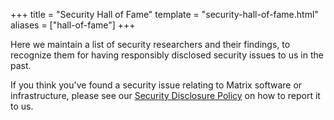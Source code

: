 +++
title = "Security Hall of Fame"
template = "security-hall-of-fame.html"
aliases = ["hall-of-fame"]
+++

Here we maintain a list of security researchers and their findings, to recognize
them for having responsibly disclosed security issues to us in the past.

If you think you've found a security issue relating to Matrix software or
infrastructure, please see our [Security Disclosure Policy](/security-disclosure-policy)
on how to report it to us.
